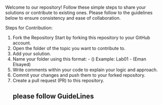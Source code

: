 Welcome to our repository! Follow these simple steps to share your solutions or contribute to existing ones. Please follow to the guidelines below to ensure consistency and ease of collaboration.

Steps for Contribution:
1. Fork the Repository
Start by forking this repository to your GitHub account.
2. Open the folder of the topic you want to contribute to.
3. Add your solution.
4. Name your folder using this format:
<Lab day> - (<your name>)
Example: Lab01 - (Eman Elsayed)
5. Write comments within your code to explain your logic and approach.
6. Commit your changes and push them to your forked repository.
7. Create a pull request (PR) to this repository.
   ## please follow GuideLines


